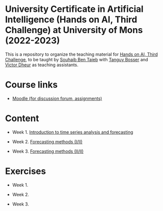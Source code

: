 # University Certificate in Artificial Intelligence (Hands on AI, Third Challenge) at University of Mons (2022-2023)

This is a repository to organize the teaching material for [Hands on AI, Third Challenge](https://web.umons.ac.be/fpms/fr/formations/intelligence-artificielle-hands-on-ai/), to be taught by [Souhaib Ben Taieb](http://www.souhaib-bentaieb.com) with [Tanguy Bosser](https://staff.umons.ac.be/Tanguy.BOSSER/) and [Victor Dheur](https://staff.umons.ac.be/Victor.DHEUR/) as teaching assistants.

# Course links

- [Moodle (for discussion forum, assignments)](https://moodle.umons.ac.be/course/view.php?id=2666#section-4)

# Content

- Week 1. [Introduction to time series analysis and forecasting](./Slides/Defi3-week1.pdf)

- Week 2. [Forecasting methods (I/II)](#)

- Week 3. [Forecasting methods (II/II)](#)

# Exercises

- Week 1. 

- Week 2. 

- Week 3. 

